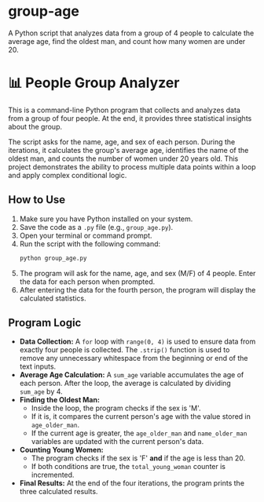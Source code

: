 # group-age
A Python script that analyzes data from a group of 4 people to calculate the average age, find the oldest man, and count how many women are under 20.

# 📊 People Group Analyzer

This is a command-line Python program that collects and analyzes data from a group of four people. At the end, it provides three statistical insights about the group.

The script asks for the name, age, and sex of each person. During the iterations, it calculates the group's average age, identifies the name of the oldest man, and counts the number of women under 20 years old. This project demonstrates the ability to process multiple data points within a loop and apply complex conditional logic.

## How to Use

1.  Make sure you have Python installed on your system.
2.  Save the code as a `.py` file (e.g., `group_age.py`).
3.  Open your terminal or command prompt.
4.  Run the script with the following command:
    ```sh
    python group_age.py
    ```
5.  The program will ask for the name, age, and sex (M/F) of 4 people. Enter the data for each person when prompted.
6.  After entering the data for the fourth person, the program will display the calculated statistics.

## Program Logic

* **Data Collection:** A `for` loop with `range(0, 4)` is used to ensure data from exactly four people is collected. The `.strip()` function is used to remove any unnecessary whitespace from the beginning or end of the text inputs.
* **Average Age Calculation:** A `sum_age` variable accumulates the age of each person. After the loop, the average is calculated by dividing `sum_age` by 4.
* **Finding the Oldest Man:**
    * Inside the loop, the program checks if the sex is 'M'.
    * If it is, it compares the current person's age with the value stored in `age_older_man`.
    * If the current age is greater, the `age_older_man` and `name_older_man` variables are updated with the current person's data.
* **Counting Young Women:**
    * The program checks if the sex is 'F' **and** if the age is less than 20.
    * If both conditions are true, the `total_young_woman` counter is incremented.
* **Final Results:** At the end of the four iterations, the program prints the three calculated results.
